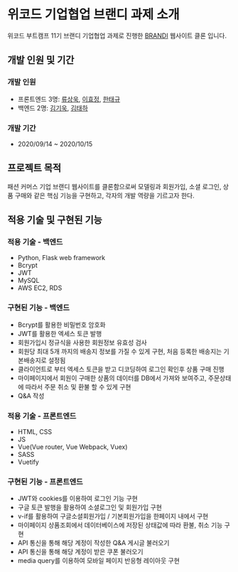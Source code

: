# 위코드 기업협업 브랜디 과제 소개
위코드 부트캠프 11기 브랜디 기업협업 과제로 진행한 [BRANDI](https://www.brandi.co.kr) 웹사이트 클론 입니다.

## 개발 인원 및 기간
### 개발 인원
* 프론트엔드 3명: [류상욱](https://github.com/ryuinkyoto), [이효정](https://github.com/ovovv), [한태규](https://github.com/recurian1058)
* 백엔드 2명: [김기욱](https://github.com/keywookkim), [김태하](https://github.com/taeha7b)

### 개발 기간
* 2020/09/14 ~ 2020/10/15

## 프로젝트 목적
패션 커머스 기업 브랜디 웹사이트를 클론함으로써 모델링과 회원가입, 소셜 로그인, 상품 구매와 같은 핵심 기능을 구현하고,
각자의 개발 역량을 기르고자 한다.

## 적용 기술 및 구현된 기능
### 적용 기술 - 백엔드
* Python, Flask web framework
* Bcrypt
* JWT
* MySQL
* AWS EC2, RDS

### 구현된 기능 - 백엔드
* Bcrypt를 활용한 비밀번호 암호화
* JWT를 활용한 엑세스 토큰 발행
* 회원가입시 정규식을 사용한 회원정보 유효성 검사
* 회원당 최대 5개 까지의 배송지 정보를 가질 수 있게 구현, 처음 등록한 배송지는 기본배송지로 설정됨
* 클라이언트로 부터 엑세스 토큰을 받고 디코딩하여 로그인 확인후 상품 구매 진행 
* 마이페이지에서 회원이 구매한 상품의 데이터를 DB에서 가져와 보여주고, 주문상태에 따라서 주문 취소 및 환불 할 수 있게 구현 
* Q&A 작성

### 적용 기술 - 프론트엔드
* HTML, CSS
* JS
* Vue(Vue router, Vue Webpack, Vuex)
* SASS
* Vuetify

### 구현된 기능 - 프론트엔드
* JWT와 cookies를 이용하여 로그인 기능 구현
* 구글 토큰 발행을 활용하여 소셜로그인 및 회원가입 구현
* v-if를 활용하여 구글소셜회원가입 / 기본회원가입을 한페이지 내에서 구현
* 마이페이지 상품조회에서 데이터베이스에 저장된 상태값에 따라 환불, 취소 기능 구현
* API 통신을 통해 해당 계정이 작성한 Q&A 게시글 불러오기
* API 통신을 통해 해당 계정이 받은 쿠폰 불러오기
* media query를 이용하여 모바일 페이지 반응형 레이아웃 구현
